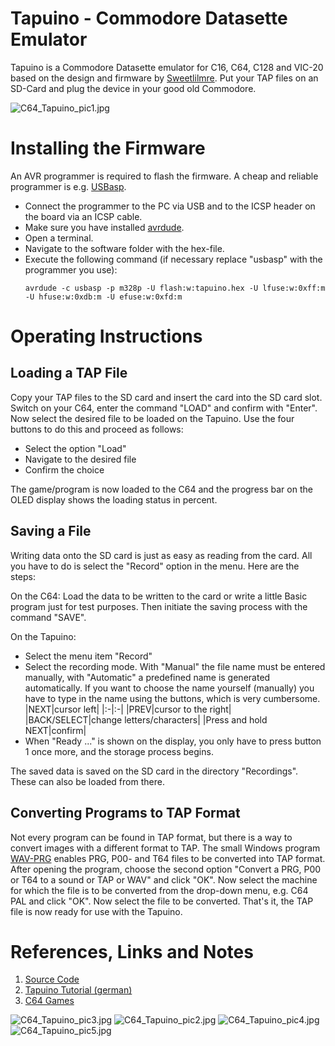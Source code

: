 # Tapuino - Commodore Datasette Emulator
Tapuino is a Commodore Datasette emulator for C16, C64, C128 and VIC-20 based on the design and firmware by [Sweetlilmre](https://github.com/sweetlilmre/tapuino). Put your TAP files on an SD-Card and plug the device in your good old Commodore.

![C64_Tapuino_pic1.jpg](https://raw.githubusercontent.com/wagiminator/C64-Collection/master/C64_Tapuino/documentation/C64_Tapuino_pic1.jpg)

# Installing the Firmware
An AVR programmer is required to flash the firmware. A cheap and reliable programmer is e.g. [USBasp](https://aliexpress.com/wholesale?SearchText=usbasp). 

- Connect the programmer to the PC via USB and to the ICSP header on the board via an ICSP cable.
- Make sure you have installed [avrdude](https://learn.adafruit.com/usbtinyisp/avrdude).
- Open a terminal.
- Navigate to the software folder with the hex-file.
- Execute the following command (if necessary replace "usbasp" with the programmer you use):
  ```
  avrdude -c usbasp -p m328p -U flash:w:tapuino.hex -U lfuse:w:0xff:m -U hfuse:w:0xdb:m -U efuse:w:0xfd:m
  ```

# Operating Instructions
## Loading a TAP File
Copy your TAP files to the SD card and insert the card into the SD card slot. Switch on your C64, enter the command "LOAD" and confirm with "Enter". Now select the desired file to be loaded on the Tapuino. Use the four buttons to do this and proceed as follows:
- Select the option "Load"
- Navigate to the desired file
- Confirm the choice

The game/program is now loaded to the C64 and the progress bar on the OLED display shows the loading status in percent.

## Saving a File
Writing data onto the SD card is just as easy as reading from the card. All you have to do is select the "Record" option in the menu. Here are the steps:

On the C64: Load the data to be written to the card or write a little Basic program just for test purposes. Then initiate the saving process with the command "SAVE".

On the Tapuino:
- Select the menu item "Record"
- Select the recording mode. With "Manual" the file name must be entered manually, with "Automatic" a predefined name is generated automatically. If you want to choose the name yourself (manually) you have to type in the name using the buttons, which is very cumbersome.
  |NEXT|cursor left|
  |:-|:-|
  |PREV|cursor to the right|
  |BACK/SELECT|change letters/characters|
  |Press and hold NEXT|confirm|
- When "Ready ..." is shown on the display, you only have to press button 1 once more, and the storage process begins.

The saved data is saved on the SD card in the directory "Recordings". These can also be loaded from there.

## Converting Programs to TAP Format
Not every program can be found in TAP format, but there is a way to convert images with a different format to TAP. The small Windows program [WAV-PRG](http://wav-prg.sourceforge.net/wavprg.html) enables PRG, P00- and T64 files to be converted into TAP format. After opening the program, choose the second option "Convert a PRG, P00 or T64 to a sound or TAP or WAV" and click "OK". Now select the machine for which the file is to be converted from the drop-down menu, e.g. C64 PAL and click "OK". Now select the file to be converted. That's it, the TAP file is now ready for use with the Tapuino.

# References, Links and Notes
1. [Source Code](https://github.com/sweetlilmre/tapuino)
2. [Tapuino Tutorial (german)](https://www.mingos-commodorepage.com/tutorials/c64tapuino.php?title=Der%20Tapuino%20im%20Selbstbau)
3. [C64 Games](https://www.c64games.de/)

![C64_Tapuino_pic3.jpg](https://raw.githubusercontent.com/wagiminator/C64-Collection/master/C64_Tapuino/documentation/C64_Tapuino_pic3.jpg)
![C64_Tapuino_pic2.jpg](https://raw.githubusercontent.com/wagiminator/C64-Collection/master/C64_Tapuino/documentation/C64_Tapuino_pic2.jpg)
![C64_Tapuino_pic4.jpg](https://raw.githubusercontent.com/wagiminator/C64-Collection/master/C64_Tapuino/documentation/C64_Tapuino_pic4.jpg)
![C64_Tapuino_pic5.jpg](https://raw.githubusercontent.com/wagiminator/C64-Collection/master/C64_Tapuino/documentation/C64_Tapuino_pic5.jpg)
